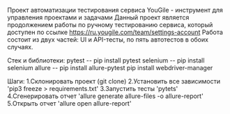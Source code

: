 Проект автоматизации тестирования сервиса YouGile - инструмент для управления проектами и задачами
Данный проект является продолжением работы по ручному тестированию сервиса, который доступен по  ссылке https://ru.yougile.com/team/settings-account 
Работа состоит из двух частей: UI и API-тесты, по пять автотестов в обоих случаях. 


Стек и библиотеки:
pytest -- pip install pytest
selenium -- pip install selenium
allure -- pip install allure-pytest
pip install webdriver-manager

Шаги:
1.Склонировать проект (git clone)
2.Установить все зависимости 'pip3 freeze > requirements.txt'
3.Запустить тесты 'pytets'
4.Сгенерировать отчет 'allure generate allure-files -o allure-report'
5.Открыть отчет 'allure open allure-report'